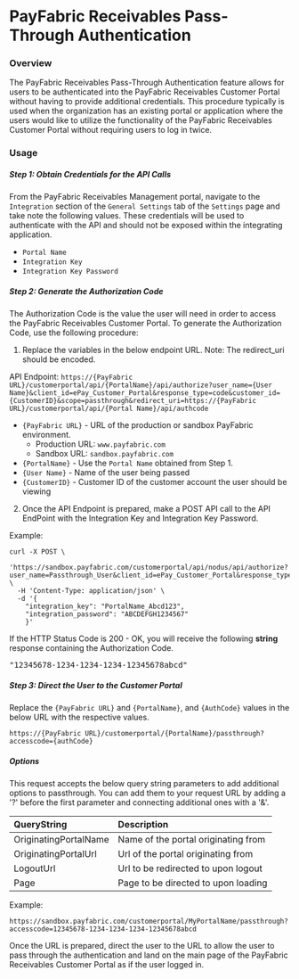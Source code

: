 PayFabric Receivables Pass-Through Authentication
============================

### Overview  
The PayFabric Receivables Pass-Through Authentication feature allows for users to be authenticated into the PayFabric Receivables Customer Portal without having to provide additional credentials. This procedure typically is used when the organization has an existing portal or application where the users would like to utilize the functionality of the PayFabric Receivables Customer Portal without requiring users to log in twice.  


### Usage  

##### Step 1: Obtain Credentials for the API Calls
From the PayFabric Receivables Management portal, navigate to the `Integration` section of the `General Settings` tab of the `Settings` page and take note the following values. These credentials will be used to authenticate with the API and should not be exposed within the integrating application. 

* `Portal Name`
* `Integration Key`
* `Integration Key Password`

##### Step 2: Generate the Authorization Code
The Authorization Code is the value the user will need in order to access the PayFabric Receivables Customer Portal. To generate the Authorization Code, use the following procedure:

1. Replace the variables in the below endpoint URL. Note: The redirect_uri should be encoded.

API Endpoint: `https://{PayFabric URL}/customerportal/api/{PortalName}/api/authorize?user_name={User Name}&client_id=ePay_Customer_Portal&response_type=code&customer_id={CustomerID}&scope=passthrough&redirect_uri=https://{PayFabric URL}/customerportal/api/{Portal Name}/api/authcode`

  * `{PayFabric URL}` - URL of the production or sandbox PayFabric environment. 
    * Production URL: `www.payfabric.com`
    * Sandbox URL: `sandbox.payfabric.com`
  * `{PortalName}` -  Use the `Portal Name` obtained from Step 1.  
  * `{User Name}` - Name of the user being passed 
  * `{CustomerID}` - Customer ID of the customer account the user should be viewing

2. Once the API Endpoint is prepared, make a POST API call to the API EndPoint with the Integration Key and Integration Key Password.

Example:  
```shell
curl -X POST \
  'https://sandbox.payfabric.com/customerportal/api/nodus/api/authorize?user_name=Passthrough_User&client_id=ePay_Customer_Portal&response_type=code&customer_id=CUSTOMER1234&scope=passthrough&redirect_uri=https%3A%2F%2Fsandbox.payfabric.com%2Fcustomerportal%2Fapi%2FMyPortalName%2Fapi%2Fauthcode' \
  -H 'Content-Type: application/json' \
  -d '{
    "integration_key": "PortalName_Abcd123",
    "integration_password": "ABCDEFGH1234567"
	}'
```
If the HTTP Status Code is 200 - OK, you will receive the following **string** response containing the Authorization Code.

<pre>
"12345678-1234-1234-1234-12345678abcd"
</pre>

##### Step 3: Direct the User to the Customer Portal
Replace the `{PayFabric URL}` and `{PortalName}`, and `{AuthCode}` values in the below URL with the respective values. 

`https://{PayFabric URL}/customerportal/{PortalName}/passthrough?accesscode={authCode}`  

##### Options

This request accepts the below query string parameters to add additional options to passthrough. You can add them to your request URL by adding a '?' before the first parameter and connecting additional ones with a '&'.

| QueryString | Description |
| :------------- | :------------- |
| OriginatingPortalName | Name of the portal originating from |
| OriginatingPortalUrl | Url of the portal originating from |
| LogoutUrl | Url to be redirected to upon logout |
| Page | Page to be directed to upon loading |

Example:  
```
https://sandbox.payfabric.com/customerportal/MyPortalName/passthrough?accesscode=12345678-1234-1234-1234-12345678abcd
```

Once the URL is prepared, direct the user to the URL to allow the user to pass through the authentication and land on the main page of the PayFabric Receivables Customer Portal as if the user logged in. 
